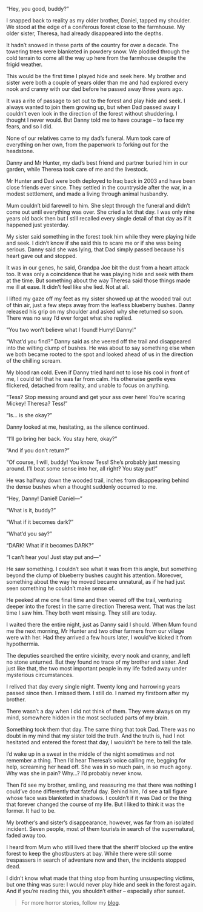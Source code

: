 “Hey, you good, buddy?”

I snapped back to reality as my older brother, Daniel, tapped my shoulder. We stood at the edge of a coniferous forest close to the farmhouse. My older sister, Theresa, had already disappeared into the depths.

It hadn’t snowed in these parts of the country for over a decade. The towering trees were blanketed in powdery snow. We plodded through the cold terrain to come all the way up here from the farmhouse despite the frigid weather. 

This would be the first time I played hide and seek here. My brother and sister were both a couple of years older than me and had explored every nook and cranny with our dad before he passed away three years ago.

It was a rite of passage to set out to the forest and play hide and seek. I always wanted to join them growing up, but when Dad passed away I couldn’t even look in the direction of the forest without shuddering. I thought I never would. But Danny told me to have courage – to face my fears, and so I did. 

None of our relatives came to my dad’s funeral. Mum took care of everything on her own, from the paperwork to forking out for the headstone.

Danny and Mr Hunter, my dad’s best friend and partner buried him in our garden, while Theresa took care of me and the livestock.

Mr Hunter and Dad were both deployed to Iraq back in 2003 and have been close friends ever since. They settled in the countryside after the war, in a modest settlement, and made a living through animal husbandry.

Mum couldn’t bid farewell to him. She slept through the funeral and didn’t come out until everything was over. She cried a lot that day. I was only nine years old back then but I still recalled every single detail of that day as if it happened just yesterday. 

My sister said something in the forest took him while they were playing hide and seek. I didn’t know if she said this to scare me or if she was being serious. Danny said she was lying, that Dad simply passed because his heart gave out and stopped.

It was in our genes, he said, Grandpa Joe bit the dust from a heart attack too. It was only a coincidence that he was playing hide and seek with them at the time. But something about the way Theresa said those things made me ill at ease. It didn’t feel like she lied. Not at all. 

I lifted my gaze off my feet as my sister showed up at the wooded trail out of thin air, just a few steps away from the leafless blueberry bushes. Danny released his grip on my shoulder and asked why she returned so soon. There was no way I’d ever forget what she replied. 

“You two won’t believe what I found! Hurry! Danny!” 

“What’d you find?” Danny said as she veered off the trail and disappeared into the wilting clump of bushes. He was about to say something else when we both became rooted to the spot and looked ahead of us in the direction of the chilling scream.

My blood ran cold. Even if Danny tried hard not to lose his cool in front of me, I could tell that he was far from calm. His otherwise gentle eyes flickered, detached from reality, and unable to focus on anything.

“Tess? Stop messing around and get your ass over here! You’re scaring Mickey! Theresa? Tess!”

“Is… is she okay?”

Danny looked at me, hesitating, as the silence continued.

“I’ll go bring her back. You stay here, okay?”

“And if you don’t return?”

“Of course, I will, buddy! You know Tess! She’s probably just messing around. I’ll beat some sense into her, all right? You stay put!”

He was halfway down the wooded trail, inches from disappearing behind the dense bushes when a thought suddenly occurred to me.

“Hey, Danny! Daniel! Daniel—”

“What is it, buddy?”

“What if it becomes dark?”

“What’d you say?”

“DARK! What if it becomes DARK?”

“I can’t hear you! Just stay put and—”

He saw something. I couldn’t see what it was from this angle, but something beyond the clump of blueberry bushes caught his attention. Moreover, something about the way he moved became unnatural, as if he had just seen something he couldn’t make sense of.

He peeked at me one final time and then veered off the trail, venturing deeper into the forest in the same direction Theresa went. That was the last time I saw him. They both went missing. They still are today. 

I waited there the entire night, just as Danny said I should. When Mum found me the next morning, Mr Hunter and two other farmers from our village were with her. Had they arrived a few hours later, I would’ve kicked it from hypothermia.

The deputies searched the entire vicinity, every nook and cranny, and left no stone unturned. But they found no trace of my brother and sister. And just like that, the two most important people in my life faded away under mysterious circumstances. 

I relived that day every single night. Twenty long and harrowing years passed since then. I missed them. I still do. I named my firstborn after my brother.

There wasn’t a day when I did not think of them. They were always on my mind, somewhere hidden in the most secluded parts of my brain. 

Something took them that day. The same thing that took Dad. There was no doubt in my mind that my sister told the truth. And the truth is, had I not hesitated and entered the forest that day, I wouldn’t be here to tell the tale.

I’d wake up in a sweat in the middle of the night sometimes and not remember a thing. Then I’d hear Theresa’s voice calling me, begging for help, screaming her head off. She was in so much pain, in so much agony. Why was she in pain? Why…? I’d probably never know. 

Then I’d see my brother, smiling, and reassuring me that there was nothing I could’ve done differently that fateful day. Behind him, I’d see a tall figure whose face was blanketed in shadows. I couldn’t if it was Dad or the thing that forever changed the course of my life. But I liked to think it was the former. It had to be. 

My brother’s and sister’s disappearance, however, was far from an isolated incident. Seven people, most of them tourists in search of the supernatural, faded away too. 

I heard from Mum who still lived there that the sheriff blocked up the entire forest to keep the ghostbusters at bay. While there were still some trespassers in search of adventure now and then, the incidents stopped dead.

I didn’t know what made that thing stop from hunting unsuspecting victims, but one thing was sure: I would never play hide and seek in the forest again. And if you’re reading this, you shouldn’t either – especially after sunset. 

>For more horror stories, follow my [blog](https://humananimalshorrorstories.blogspot.com/).